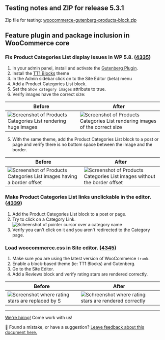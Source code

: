 ## Testing notes and ZIP for release 5.3.1

Zip file for testing: [woocommerce-gutenberg-products-block.zip](https://github.com/woocommerce/woocommerce-gutenberg-products-block/files/6654288/woocommerce-gutenberg-products-block.zip)

## Feature plugin and package inclusion in WooCommerce core

### Fix Product Categories List display issues in WP 5.8. ([4335](https://github.com/woocommerce/woocommerce-gutenberg-products-block/pull/4335))

1. In your admin panel, install and activate the [Gutenberg Plugin](https://wordpress.org/plugins/gutenberg/).
2. Install the [TT1 Blocks](https://wordpress.org/themes/tt1-blocks/) theme
3. In the Admin sidebar click on to the Site Editor (beta) menu
4. Add a Product Categories List block.
5. Set the `Show category images` attribute to true.
6. Verify images have the correct size:

| Before | After |
| --- | --- |
| ![Screenshot of Products Categories List rendering huge images](https://user-images.githubusercontent.com/3616980/121377547-b6fd2500-c942-11eb-8823-1dec7e8f4e72.png) | ![Screenshot of Products Categories List rendering images of the correct size](https://user-images.githubusercontent.com/3616980/121376793-1a3a8780-c942-11eb-914b-911192b07250.png) |

5. With the same theme, add the Product Categories List block to a post or page and verify there is no bottom space between the image and the border.

| Before | After |
| --- | --- |
| ![Screenshot of Products Categories List images having a border offset](https://user-images.githubusercontent.com/3616980/121377492-ac429000-c942-11eb-86ac-8075341ab1ac.png) | ![Screenshot of Products Categories List images without the border offset](https://user-images.githubusercontent.com/3616980/121376865-2c1c2a80-c942-11eb-9f6e-79c51bfa2a49.png) |

### Make Product Categories List links unclickable in the editor. ([4339](https://github.com/woocommerce/woocommerce-gutenberg-products-block/pull/4339))

1. Add the Product Categories List block to a post or page.
2. Try to click on a Category Link.<br>
![Scheenshot of pointer cursor over a category name](https://user-images.githubusercontent.com/3616980/121380040-d8f7a700-c944-11eb-98e1-24736043dc0a.png)
3. Verify you can't click on it and you aren't redirected to the Category page.

### Load woocommerce.css in Site editor. ([4345](https://github.com/woocommerce/woocommerce-gutenberg-products-block/pull/4345))

1. Make sure you are using the latest version of WooCommerce `trunk`.
2. Enable a block-based theme (ie: TT1 Blocks) and Gutenberg.
3. Go to the Site Editor.
4. Add a Reviews block and verify rating stars are rendered correctly.

| Before | After |
| --- | --- |
| ![Screenshot where rating stars are replaced by S](https://user-images.githubusercontent.com/3616980/121849894-3cd6f280-ccec-11eb-81e4-de37f47ef9d3.png) | ![Schreenshot where rating stars are rendered correctly](https://user-images.githubusercontent.com/3616980/121849806-1fa22400-ccec-11eb-9359-007a4c6dd8a7.png) |

<!-- FEEDBACK -->

---

[We're hiring!](https://woocommerce.com/careers/) Come work with us!

🐞 Found a mistake, or have a suggestion? [Leave feedback about this document here.](https://github.com/woocommerce/woocommerce-gutenberg-products-block/issues/new?assignees=&labels=type%3A+documentation&template=--doc-feedback.md&title=Feedback%20on%20./docs/testing/releases/531.md)
<!-- /FEEDBACK -->

